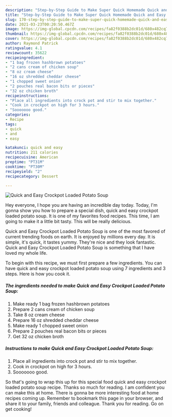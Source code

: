 ```yaml
---
description: "Step-by-Step Guide to Make Super Quick Homemade Quick and Easy Crockpot Loaded Potato Soup"
title: "Step-by-Step Guide to Make Super Quick Homemade Quick and Easy Crockpot Loaded Potato Soup"
slug: 170-step-by-step-guide-to-make-super-quick-homemade-quick-and-easy-crockpot-loaded-potato-soup
date: 2021-03-23T00:20:50.467Z
image: https://img-global.cpcdn.com/recipes/fa82f0388b2dc01d/680x482cq70/quick-and-easy-crockpot-loaded-potato-soup-recipe-main-photo.jpg
thumbnail: https://img-global.cpcdn.com/recipes/fa82f0388b2dc01d/680x482cq70/quick-and-easy-crockpot-loaded-potato-soup-recipe-main-photo.jpg
cover: https://img-global.cpcdn.com/recipes/fa82f0388b2dc01d/680x482cq70/quick-and-easy-crockpot-loaded-potato-soup-recipe-main-photo.jpg
author: Raymond Patrick
ratingvalue: 4.1
reviewcount: 35622
recipeingredient:
- "1 bag frozen hashbrown potatoes"
- "2 cans cream of chicken soup"
- "8 oz cream cheese"
- "16 oz shredded cheddar cheese"
- "1 chopped sweet onion"
- "2 pouches real bacon bits or pieces"
- "32 oz chicken broth"
recipeinstructions:
- "Place all ingredients into crock pot and stir to mix together."
- "Cook in crockpot on high for 3 hours."
- "Sooooooo good."
categories:
- Recipe
tags:
- quick
- and
- easy

katakunci: quick and easy 
nutrition: 211 calories
recipecuisine: American
preptime: "PT31M"
cooktime: "PT30M"
recipeyield: "2"
recipecategory: Dessert

---
```



![Quick and Easy Crockpot Loaded Potato Soup](https://img-global.cpcdn.com/recipes/fa82f0388b2dc01d/680x482cq70/quick-and-easy-crockpot-loaded-potato-soup-recipe-main-photo.jpg)

Hey everyone, I hope you are having an incredible day today. Today, I'm gonna show you how to prepare a special dish, quick and easy crockpot loaded potato soup. It is one of my favorites food recipes. This time, I am going to make it a little bit tasty. This will be really delicious.

Quick and Easy Crockpot Loaded Potato Soup is one of the most favored of current trending foods on earth. It is enjoyed by millions every day. It is simple, it's quick, it tastes yummy. They're nice and they look fantastic. Quick and Easy Crockpot Loaded Potato Soup is something that I have loved my whole life.




To begin with this recipe, we must first prepare a few ingredients. You can have quick and easy crockpot loaded potato soup using 7 ingredients and 3 steps. Here is how you cook it.

<!--inarticleads1-->

##### The ingredients needed to make Quick and Easy Crockpot Loaded Potato Soup:

1. Make ready 1 bag frozen hashbrown potatoes
1. Prepare 2 cans cream of chicken soup
1. Take 8 oz cream cheese
1. Prepare 16 oz shredded cheddar cheese
1. Make ready 1 chopped sweet onion
1. Prepare 2 pouches real bacon bits or pieces
1. Get 32 oz chicken broth




<!--inarticleads2-->

##### Instructions to make Quick and Easy Crockpot Loaded Potato Soup:

1. Place all ingredients into crock pot and stir to mix together.
1. Cook in crockpot on high for 3 hours.
1. Sooooooo good.




So that's going to wrap this up for this special food quick and easy crockpot loaded potato soup recipe. Thanks so much for reading. I am confident you can make this at home. There is gonna be more interesting food at home recipes coming up. Remember to bookmark this page in your browser, and share it to your family, friends and colleague. Thank you for reading. Go on get cooking!
